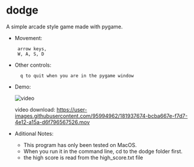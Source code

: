 # dodge
A simple arcade style game made with pygame.

 - Movement: 
 
		arrow keys,
		W, A, S, D
  
- Other controls:

		q to quit when you are in the pygame window

- Demo:

	![video](https://user-images.githubusercontent.com/95994962/181937644-02d51b62-b5db-458e-916f-d7e620e918e1.gif)


	video download: https://user-images.githubusercontent.com/95994962/181937674-bcba667e-f7d7-4e12-a15a-d6f796567526.mov



- Aditional Notes:

	* This program has only been tested on MacOS.
	* When you run it in the command line, cd to the dodge folder first.
	* the high score is read from the high_score.txt file
